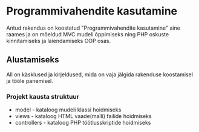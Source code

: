 # Programmivahendite kasutamine
Antud rakendus on koostatud
"Programmivahendite kasutamine" aine raames ja on mõeldud
MVC mudeli õppimiseks ning PHP oskuste kinnitamiseks ja 
laiendamiseks OOP osas.
## Alustamiseks
All on käsklused ja kirjeldused, mida on vaja jälgida 
rakenduse koostamisel ja tööle panemisel.
### Projekt kausta struktuur
* model - kataloog mudeli klassi hoidmiseks
* views - kataloog HTML vaade(malli) failide hoidmiseks
* controllers - kataloog PHP töötlusskriptide hoidmiseks